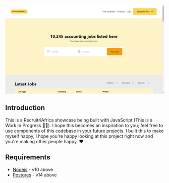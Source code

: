 ![hero](./hero.png)

## Introduction

This is a Recruit4Africa showcase being built with JavaScript (This is a Work In Progress 🚀🚀). I hope this becomes an inspiration to you; feel free to use components of this codebase in your future projects. I built this to make myself happy, I hope you're happy looking at this project right now and you're making other people happy. ❤️

## Requirements

- [Nodejs](https://nodejs.org) - v10 above
- [Postgres](https://postgres.com) - v14 above

